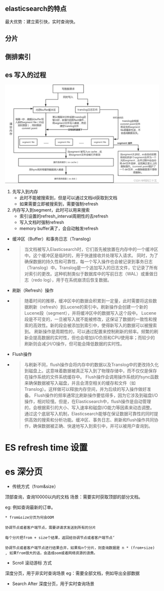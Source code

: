 ## elasticsearch的特点
最大优势：建立索引快，实时查询快。

## 分片

## 倒排索引


## es 写入的过程
![img.png](img.png)

1. 先写入到内存
    * 此时不能被搜索到，但是可以通过文档id获取到文档
    * 如果需要立即被搜索到，需要强制refresh
2. 内存写入到segment，此时可以用来搜索
    * 索引设置的refresh_interval周期性的去refresh
    * 写入文档时强制refresh
    * memory buffer满了，会自动触发refresh

* 缓冲区（Buffer）和事务日志（Translog）

* > 当文档被写入Elasticsearch时，它们首先被放置在内存中的一个缓冲区中。这个缓冲区是临时的，用于快速接收并处理写入请求。
同时，为了确保数据的持久性和可靠性，每一个写入操作也会被记录到事务日志（Translog）中。Translog是一个追加写入的日志文件，它记录了所有对索引的更改。这种机制类似于数据库中的写前日志（WAL）或重做日志（redo log），用于在系统崩溃后恢复数据。


* 刷新（Refresh）操作

* >随着时间的推移，缓冲区中的数据会积累到一定量，此时需要将这些数据刷新（refresh）到Lucene的索引中。刷新操作会创建一个新的Lucene段（segment），并将缓冲区中的数据写入这个段中。
Lucene段是不可变的，一旦被写入就不能被修改，这保证了数据的一致性和搜索的高效性。新的段会被添加到索引中，使得新写入的数据可以被搜索到。
刷新操作是周期性的，可以通过配置来控制刷新的频率。频繁的刷新会提高数据的实时性，但也会增加I/O负担和CPU使用率；而较少的刷新则会减少I/O操作，但可能会降低数据的实时性。



* Flush操作
* >与刷新不同，flush操作会将内存中的数据以及Translog中的更改持久化到磁盘上。这意味着数据被真正写入到了物理存储中，而不仅仅是保存在操作系统的文件系统缓存中。
Flush操作会调用操作系统的fsync函数来确保数据被写入磁盘，并且会清空相关的缓存和文件（如Translog）。这样做可以释放内存空间，并为后续的写入操作做好准备。
Flush操作的频率通常比刷新操作要低得多，因为它涉及到磁盘I/O操作，相对较慢。但是，在Elasticsearch中，flush操作是自动管理的，会根据索引的大小、写入速率和磁盘I/O能力等因素来动态调整。
通过这个底层写入机制，Elasticsearch能够在保证数据可靠性的同时提供高效的搜索和分析功能。缓冲区、事务日志、刷新和flush操作共同协作，确保数据被正确、快速地写入到索引中，并可以被用户查询到。
  
# ES refresh time 设置




# es 深分页

* 传统方式（from&size）

顶部查询，查询10000以内的文档
场景：需要实时获取顶部的部分文档。

eg: 例如查询最新的订单。

    * from&size分页为何会OOM

    协调节点或者客户端节点，需要讲请求发送到所有的分片

    每个分片把from + size个结果，返回给协调节点或者客户端节点‘

    协调节点或者客户端节点进行结果合并，如果有n个分片，则查询数据是 n * (from+size) , 如果from很大的话，会造成oom或者网络资源的浪费。


* Scroll 滚动游标 方式

深度分页，用于非实时查询场景
eg：需要全部文档，例如导出全部数据

* Search After
深度分页，用于实时查询场景

